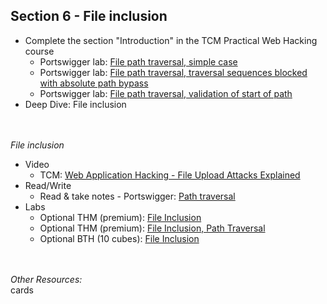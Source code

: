 ## **Section 6 - File inclusion** <br>
- Complete the section "Introduction" in the TCM Practical Web Hacking course
   - Portswigger lab: <a href="https://portswigger.net/web-security/file-path-traversal/lab-simple">File path traversal, simple case</a>
   - Portswigger lab: <a href="https://portswigger.net/web-security/file-path-traversal/lab-absolute-path-bypass">File path traversal, traversal sequences blocked with absolute path bypass</a>
   - Portswigger lab: <a href="https://portswigger.net/web-security/file-path-traversal/lab-validate-start-of-path">File path traversal, validation of start of path</a>
- Deep Dive: File inclusion
<br><br><br>

*File inclusion*
- Video
   - TCM: <a href="https://www.youtube.com/watch?v=YAFVGQ-lBoM">Web Application Hacking - File Upload Attacks Explained</a>
- Read/Write
   - Read & take notes - Portswigger: <a href="https://portswigger.net/web-security/file-path-traversal">Path traversal</a>
- Labs
   - Optional THM (premium): <a href="https://tryhackme.com/r/room/fileinc">File Inclusion</a>
   - Optional THM (premium): <a href="https://tryhackme.com/r/room/filepathtraversal">File Inclusion, Path Traversal</a>
   - Optional BTH (10 cubes): <a href="https://academy.hackthebox.com/module/details/23">File Inclusion</a>
<br><br><br>

*Other Resources:* <br>
cards
